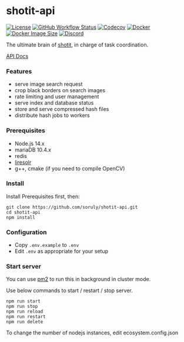 # shotit-api

[![License](https://img.shields.io/github/license/soruly/shotit-api.svg?style=flat-square)](https://github.com/soruly/shotit-api/blob/master/LICENSE)
[![GitHub Workflow Status](https://img.shields.io/github/actions/workflow/status/soruly/shotit-api/docker-image.yml?style=flat-square)](https://github.com/soruly/shotit-api/actions)
[![Codecov](https://img.shields.io/codecov/c/github/soruly/shotit-api?style=flat-square&token=8C25WLSEDJ)](https://codecov.io/gh/soruly/shotit-api)
[![Docker](https://img.shields.io/docker/pulls/soruly/shotit-api?style=flat-square)](https://hub.docker.com/r/soruly/shotit-api)
[![Docker Image Size](https://img.shields.io/docker/image-size/soruly/shotit-api/latest?style=flat-square)](https://hub.docker.com/r/soruly/shotit-api)
[![Discord](https://img.shields.io/discord/437578425767559188.svg?style=flat-square)](https://discord.gg/K9jn6Kj)

The ultimate brain of [shotit](https://github.com/shotit/shotit), in charge of task coordination.

[API Docs](https://soruly.github.io/shotit-api/)

### Features

- serve image search request
- crop black borders on search images
- rate limiting and user management
- serve index and database status
- store and serve compressed hash files
- distribute hash jobs to workers

### Prerequisites

- Node.js 14.x
- mariaDB 10.4.x
- redis
- [liresolr](https://github.com/soruly/liresolr)
- g++, cmake (if you need to compile OpenCV)

### Install

Install Prerequisites first, then:

```
git clone https://github.com/soruly/shotit-api.git
cd shotit-api
npm install
```

### Configuration

- Copy `.env.example` to `.env`
- Edit `.env` as appropriate for your setup

### Start server

You can use [pm2](https://pm2.keymetrics.io/) to run this in background in cluster mode.

Use below commands to start / restart / stop server.

```
npm run start
npm run stop
npm run reload
npm run restart
npm run delete
```

To change the number of nodejs instances, edit ecosystem.config.json
